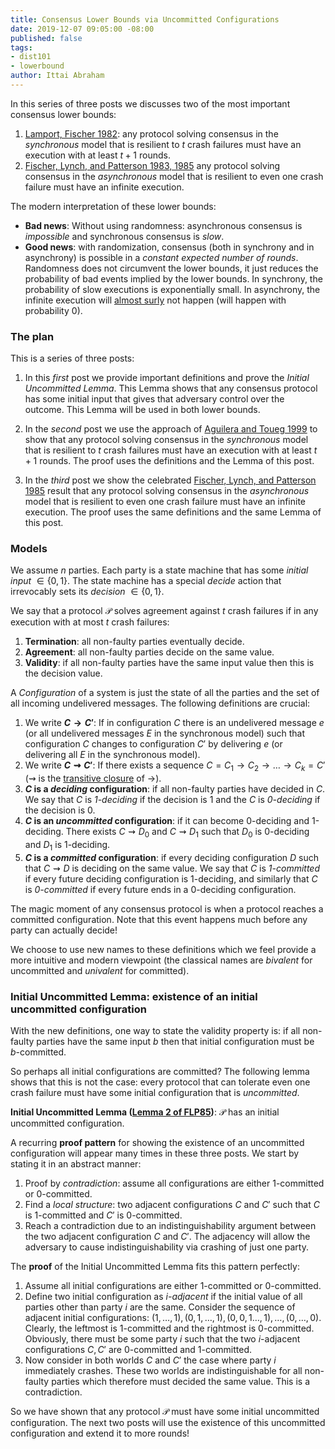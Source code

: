 ```yaml
---
title: Consensus Lower Bounds via Uncommitted Configurations
date: 2019-12-07 09:05:00 -08:00
published: false
tags:
- dist101
- lowerbound
author: Ittai Abraham
---
```


In this series of three posts we discusses two of the most important consensus lower bounds:
1. [Lamport, Fischer 1982](https://groups.csail.mit.edu/tds/papers/Lynch/jacm85.pdf): any protocol solving consensus in the *synchronous* model that is resilient to $t$ crash failures must have an execution with at least $t+1$ rounds.
2. [Fischer, Lynch, and Patterson 1983, 1985](https://lamport.azurewebsites.net/pubs/trans.pdf) any protocol solving consensus in the *asynchronous* model that is resilient to even one crash failure must have an infinite execution.

The modern interpretation of these lower bounds:
* **Bad news**: Without using randomness: asynchronous consensus is *impossible* and synchronous consensus is *slow*.
*  **Good news**: with randomization, consensus (both in synchrony and in asynchrony) is possible in a *constant expected number of rounds*. Randomness does not circumvent the lower bounds, it just reduces the probability of bad events implied by the lower bounds. In synchrony, the probability of slow executions is exponentially small. In asynchrony, the infinite execution will [almost surly](https://en.wikipedia.org/wiki/Almost_surely) not happen (will happen with probability $0$).


### The plan

This is a series of three posts:
1. In this *first* post we provide important definitions and prove the  *Initial Uncommitted Lemma*. This Lemma shows that any consensus protocol has some initial input that gives that adversary control over the outcome. This Lemma will be used in both lower bounds.

2. In the *second* post we use the approach of [Aguilera and Toueg 1999](http://citeseerx.ist.psu.edu/viewdoc/download?doi=10.1.1.22.402&rep=rep1&type=pdf) to show that any protocol solving consensus in the *synchronous* model that is resilient to $t$ crash failures must have an execution with at least $t+1$ rounds. The proof uses the definitions and the Lemma of this post.

3. In the *third* post we show the celebrated [Fischer, Lynch, and Patterson 1985](https://lamport.azurewebsites.net/pubs/trans.pdf) result that any protocol solving consensus in the *asynchronous* model that is resilient to even one crash failure must have an infinite execution. The proof uses the same definitions and the same Lemma of this post.




### Models
We assume $n$ parties. Each party is a  state machine that has some *initial input* $\in \{0,1\}$. The state machine has a special *decide*
 action that irrevocably sets its *decision* $\in \{0,1\}$.

We say that a protocol $\mathcal{P}$ solves agreement against $t$ crash failures if in any execution with at most $t$ crash failures:
1. **Termination**: all non-faulty parties eventually decide.
2. **Agreement**: all non-faulty parties decide on the same value.
3. **Validity**: if all non-faulty parties have the same input value then this is the decision value.



A *Configuration* of a system is just the state of all the parties and the set of all incoming undelivered messages. The following definitions are crucial:

1. We write **$C \rightarrow C'$**: If in configuration $C$ there is an undelivered message $e$ (or all undelivered messages $E$ in the synchronous model) such that configuration $C$ changes to configuration $C'$ by delivering $e$ (or delivering all $E$ in the synchronous model).
2. We write **$C \rightsquigarrow C'$**: If there exists a sequence $C = C_1 \rightarrow C_2 \rightarrow \dots \rightarrow C_k=C'$ ($\rightsquigarrow$ is the [transitive closure](https://en.wikipedia.org/wiki/Transitive_closure) of $\rightarrow$).
3. **$C$ is a *deciding* configuration**:  if all non-faulty parties have decided in $C$. We say that $C$ is  *1-deciding* if the decision is 1 and the $C$ is *0-deciding* if the decision is 0.
4. **$C$ is an *uncommitted* configuration**:  if it can become 0-deciding and 1-deciding. There exists $C \rightsquigarrow D_0$ and $C \rightsquigarrow D_1$ such that $D_0$ is 0-deciding  and $D_1$ is 1-deciding.
5. **$C$ is a *committed* configuration**: if every deciding configuration $D$ such that $C \rightsquigarrow D$ is deciding on the same value. We say that $C$ is *1-committed* if every future deciding configuration  is 1-deciding, and similarly that $C$ is *0-committed* if every future ends in a 0-deciding configuration.


The magic moment of any consensus protocol is when a protocol reaches a committed configuration. Note that this event happens much before any party can actually decide!


We choose to use new names to these definitions which we feel provide a more intuitive and modern viewpoint (the classical names are *bivalent* for uncommitted and *univalent* for committed).




### Initial Uncommitted Lemma: existence of an  initial uncommitted configuration

With the new definitions, one way to state the validity property is: if all non-faulty parties have the same input $b$ then that initial configuration must be $b$-committed.

So perhaps all initial configurations are committed? The following lemma shows that this is not the case: every protocol that can tolerate even one crash failure must have some  initial  configuration that is *uncommitted*.

**Initial Uncommitted Lemma ([Lemma 2 of FLP85](https://lamport.azurewebsites.net/pubs/trans.pdf))**: $\mathcal{P}$ has an initial uncommitted configuration.

A recurring  **proof pattern** for showing the existence of an uncommitted configuration will appear many times in these three posts. We start by stating it in an abstract manner:
1. Proof by *contradiction*: assume all configurations are either 1-committed or 0-committed.
2. Find a *local structure*: two adjacent configurations $C$ and $C'$ such that $C$ is 1-committed and $C'$ is 0-committed.
3. Reach a contradiction due to an indistinguishability argument between the two adjacent configuration $C$ and $C'$. The adjacency will allow  the adversary to cause indistinguishability via crashing of just one party.

The **proof** of the Initial Uncommitted Lemma fits this pattern perfectly:
1. Assume all initial configurations are either 1-committed or 0-committed.
2. Define two initial configuration as *$i$-adjacent* if the initial value of all parties other than party $i$ are the same. Consider the sequence of adjacent initial configurations: $(1,\dots,1),(0,1,\dots,1),(0,0,1\dots,1),\dots,(0,\dots,0)$. Clearly, the leftmost is 1-committed and the rightmost is 0-committed. Obviously, there must be some party $i$ such that the two $i$-adjacent configurations $C,C'$ are 0-committed and 1-committed.
3. Now consider in both worlds $C$ and $C'$ the case where party $i$ immediately crashes. These two worlds are indistinguishable for all non-faulty parties which therefore must decided the same value. This is a contradiction.

So we have shown that any protocol $\mathcal{P}$ must have some initial uncommitted  configuration. The next two posts will use the existence of this uncommitted configuration and extend it to more rounds!
